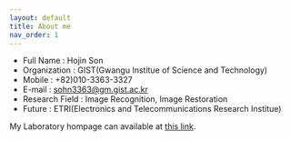 ```yaml
---
layout: default
title: About me
nav_order: 1
---
```


- Full Name      : Hojin Son  
- Organization   : GIST(Gwangu Institue of Science and Technology)  
- Mobile         : +82)010-3363-3327  
- E-mail         : sohn3363@gm.gist.ac.kr  
- Research Field : Image Recognition, Image Restoration   
- Future         : ETRI(Electronics and Telecommunications Research Institue)  

My Laboratory hompage can available at [this link](https://nsl.gist.ac.kr).
